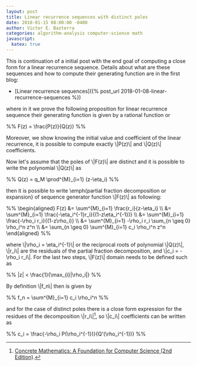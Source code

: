 ```yaml
---
layout: post
title: Linear recurrence sequences with distinct poles
date: 2018-01-15 08:00:00 -0400
author: Victor E. Bazterra
categories: algorithm-analysis computer-science math
javascript:
  katex: true
---
```


This is continuation of a initial post with the end goal of computing a close form for a linear recurrence sequence. Details about what are these sequences and how to compute their generating function are in the first blog:

* [Linear recurrence sequences]({% post_url 2018-01-08-linear-recurrence-sequences %})

where in it we prove the following proposition for linear recurrence sequence their generating function is given by a rational function or

<p>%%
F(z) = \frac{P(z)}{Q(z)}
%%</p>

Moreover, we show knowing the initial value and coefficient of the linear recurrence, it is possible to compute exactly \\|P(z)\\| and \\|Q(z)\\| coefficients.

Now let's assume that the poles of \\|F(z)\\| are distinct and it is possible to write the polynomial \\|Q(z)\\| as

<p>%%
Q(z) = q_M \prod^{M}_{i=1} (z-\eta_i)
%%</p>

then it is possible to write \emph{partial fraction decomposition or expansion} of sequence generator function \\|F(z)\\| as following:

<p>%%
\begin{aligned}
F(z) &= \sum^{M}_{i=1} \frac{r_i}{z-\eta_i} \\
     &= \sum^{M}_{i=1} \frac{-\eta_i^{-1}r_i}{(1-z\eta_i^{-1})} \\
     &= \sum^{M}_{i=1} \frac{-\rho_i r_i}{(1-z\rho_i)} \\
     &= \sum^{M}_{i=1} -\rho_i r_i \sum_{n \geq 0} \rho_i^n z^n \\
     &= \sum_{n \geq 0} \sum^{M}_{i=1} c_i \rho_i^n z^n
\end{aligned}
%%</p>

where \\|\rho_i = \eta_i^{-1}\\| or the reciprocal roots of polynomial \\|Q(z)\\|, \\|r_i\\| are the residuals of the partial fraction decomposition, and \\|c_i = -\rho_i r_i\\|. For the last two steps, \\|F(z)\\| domain needs to be defined such as

<p>%%
|z| < \frac{1}{\max_{i}|\rho_i|}
%%</p>

By definition \\|f_n\\| then is given by

<p>%%
f_n = \sum^{M}_{i=1} c_i \rho_i^n
%%</p>

and for the case of distinct poles there is a close form expression for the residues of the decomposition \\|r_i\\|[^1], so \\|c_i\\| coefficients can be written as

<p>%%
c_i = \frac{-\rho_i P(\rho_i^{-1})}{Q'(\rho_i^{-1})}
%%</p>


[^1]: [Concrete Mathematics: A Foundation for Computer Science (2nd Edition)](https://www.amazon.com/Concrete-Mathematics-Foundation-Computer-Science/dp/0201558025).
